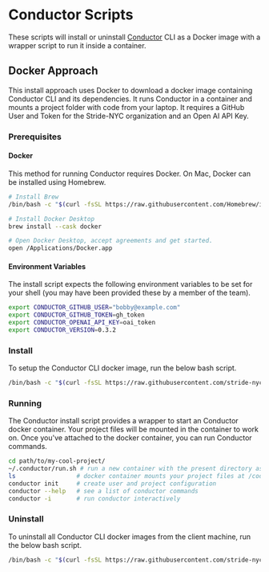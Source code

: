 # Conductor Scripts

These scripts will install or uninstall [Conductor] CLI as a Docker image with a wrapper script to run it inside a container.

[Conductor]: https://github.com/stride-nyc/stride-autopilot

## Docker Approach

This install approach uses Docker to download a docker image containing Conductor CLI and its dependencies. It runs Conductor in a container and mounts a project folder with code from your laptop. It requires a GitHub User and Token for the Stride-NYC organization and an Open AI API Key.

### Prerequisites

#### Docker

This method for running Conductor requires Docker. On Mac, Docker can be installed using Homebrew.

```bash
# Install Brew
/bin/bash -c "$(curl -fsSL https://raw.githubusercontent.com/Homebrew/install/HEAD/install.sh)"

# Install Docker Desktop
brew install --cask docker

# Open Docker Desktop, accept agreements and get started.
open /Applications/Docker.app
```

#### Environment Variables

The install script expects the following environment variables to be set for your shell (you may have been provided these by a member of the team).

```bash
export CONDUCTOR_GITHUB_USER="bobby@example.com"
export CONDUCTOR_GITHUB_TOKEN=gh_token
export CONDUCTOR_OPENAI_API_KEY=oai_token
export CONDUCTOR_VERSION=0.3.2
```

### Install

To setup the Conductor CLI docker image, run the below bash script.

```bash
/bin/bash -c "$(curl -fsSL https://raw.githubusercontent.com/stride-nyc/autopilot-scripts/main/docker/install.sh)"
```

### Running

The Conductor install script provides a wrapper to start an Conductor docker container. Your project files will be mounted in the container to work on. Once you've attached to the docker container, you can run Conductor commands.

```bash
cd path/to/my-cool-project/
~/.conductor/run.sh # run a new container with the present directory as project path
ls                 # docker container mounts your project files at /codedir/
conductor init     # create user and project configuration
conductor --help   # see a list of conductor commands
conductor -i       # run conductor interactively
```

### Uninstall

To uninstall all Conductor CLI docker images from the client machine, run the below bash script.

```bash
/bin/bash -c "$(curl -fsSL https://raw.githubusercontent.com/stride-nyc/autopilot-scripts/main/docker/uninstall.sh)"
```
